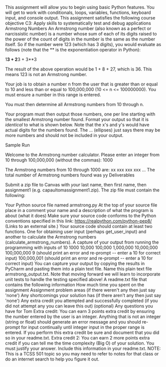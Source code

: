 This assignment will allow you to begin using basic Python features. You will get to work with conditionals, loops, variables, functions, keyboard input, and console output.
This assignment satisfies the following course objective
C3: Apply skills to systematically test and debug applications
Armstrong Numbers
An Armstrong number (also known as a perfect or narcissistic number) is a number whose sum of each of its digits raised to the power of the count of digits in the number is the same as the number itself.  So if the number were 123 (which has 3 digits), you would evaluate as follows (note that the ** is the exponentiation operator in Python):

1**3 + 2**3 + 3**3

The result of the above operation would be 1 + 8 + 27, which is 36. This means 123 is not an Armstrong number.

Your job is to obtain a number n from the user that is greater than or equal to 10 and less than or equal to 100,000,000 (10 <= n <= 100000000). You must ensure a number in this range is entered.

You must then determine all Armstrong numbers from 10 through n.

Your program must then output those numbers, one per line starting with the smallest Armstrong number found. Format your output so that it is *identical* to what is shown below. Note that the x's and y's would have actual digits for the numbers found. The ... (ellipses) just says there may be more numbers and should not be included in your output.

Sample Run

Welcome to the Armstrong number calculator.
Please enter an integer from 10 through 100,000,000 (without the commas): 1000

The Armstrong numbers from 10 through 1000 are:
<blank line here>
xx
xxx
xxx
xxx
... 
<blank line here>
The total number of Armstrong numbers found was yy
Deliverables

Submit a zip file to Canvas with *your* last name, then first name, then assignment1 (e.g. capaultomassignment1.zip). The zip file must contain the following:

Your Python source file named armstrong.py
At the top of your source file place in a comment your name and a description of what the program is about (what it does)
Make sure your source code conforms to the Python conventions specified in this link: https://realpython.com/python-pep8/ (Links to an external site.)
Your source code should contain at least two functions. One for obtaining user input (perhaps get_user_input) and another to calculate the Armstrong numbers (calculate_armstrong_numbers).
A capture of your output from running the programming with inputs of
10
1000
10,000
100,000
1,000,000
10,000,000
100,000,000
9 (should print an error and re-prompt -- enter a 10 for correct input)
100,000,001 (should print an error and re-prompt -- enter a 10 for correct input)
You can capture your output by copying the results in PyCharm and pasting them into a plain text file. Name this plain text file armstrong_output.txt.
Note that moving forward we will learn to incorporate unit tests to handle the testing specified above!
A readme.txt file that contains the following information
How much time you spent on the assignment
Assignment problem areas (if there weren't any then just say 'none')
Any shortcomings your solution has (if there aren't any then just say 'none')
Any extra credit you attempted and successfully completed (if you did not attempt any you can leave this out)
(optional) Any questions you have for Tom
Extra credit: You can earn 3 points extra credit by ensuring the number entered by the user is an integer. Anything that is not an integer (string or float) should generate an error message and you should re-prompt for input continually until integer input in the proper range is entered. If you perform this extra credit be sure and document that you did so in your readme.txt.
Extra credit 2: You can earn 2 more points extra credit if you can tell me the time complexity (Big O) of your solution. You must justify your answer. Include this information in your readme.txt. NOTE: This is a TCSS 501 topic so you may need to refer to notes for that class or do an internet search to help you figure it out.
